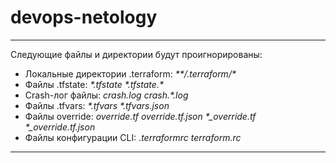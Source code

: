 # devops-netology

---
Следующие файлы и директории будут проигнорированы:
* Локальные директории .terraform:
_\**/.terraform/\*_
* Файлы .tfstate:
_\*.tfstate_
_\*.tfstate.\*_
* Crash-лог файлы:
_crash.log_
_crash.\*.log_
* Файлы .tfvars:
_\*.tfvars_
_\*.tfvars.json_
* Файлы override:
_override.tf_
_override.tf.json_
_\*\_override.tf_
_\*\_override.tf.json_
* Файлы конфигурации CLI:
_.terraformrc_
_terraform.rc_
---

